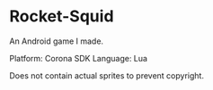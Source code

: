 # Rocket-Squid
An Android game I made.

Platform: Corona SDK
Language: Lua

Does not contain actual sprites to prevent copyright. 

